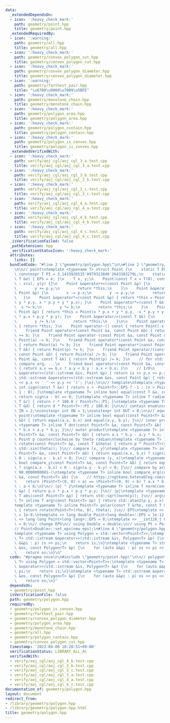```yaml
---
data:
  _extendedDependsOn:
  - icon: ':heavy_check_mark:'
    path: geometry/point.hpp
    title: geometry/point.hpp
  _extendedRequiredBy:
  - icon: ':warning:'
    path: geometry/all.hpp
    title: geometry/all.hpp
  - icon: ':heavy_check_mark:'
    path: geometry/convex_polygon_cut.hpp
    title: geometry/convex_polygon_cut.hpp
  - icon: ':heavy_check_mark:'
    path: geometry/convex_polygon_diameter.hpp
    title: geometry/convex_polygon_diameter.hpp
  - icon: ':warning:'
    path: geometry/farthest_pair.hpp
    title: "\u6700\u9060\u70B9\u5BFE"
  - icon: ':heavy_check_mark:'
    path: geometry/monotone_chain.hpp
    title: geometry/monotone_chain.hpp
  - icon: ':heavy_check_mark:'
    path: geometry/polygon_area.hpp
    title: geometry/polygon_area.hpp
  - icon: ':heavy_check_mark:'
    path: geometry/polygon_contain.hpp
    title: geometry/polygon_contain.hpp
  - icon: ':heavy_check_mark:'
    path: geometry/polygon_is_convex.hpp
    title: geometry/polygon_is_convex.hpp
  _extendedVerifiedWith:
  - icon: ':heavy_check_mark:'
    path: verify/aoj_cgl/aoj_cgl_3_a.test.cpp
    title: verify/aoj_cgl/aoj_cgl_3_a.test.cpp
  - icon: ':heavy_check_mark:'
    path: verify/aoj_cgl/aoj_cgl_3_b.test.cpp
    title: verify/aoj_cgl/aoj_cgl_3_b.test.cpp
  - icon: ':heavy_check_mark:'
    path: verify/aoj_cgl/aoj_cgl_3_c.test.cpp
    title: verify/aoj_cgl/aoj_cgl_3_c.test.cpp
  - icon: ':heavy_check_mark:'
    path: verify/aoj_cgl/aoj_cgl_4_a.test.cpp
    title: verify/aoj_cgl/aoj_cgl_4_a.test.cpp
  - icon: ':heavy_check_mark:'
    path: verify/aoj_cgl/aoj_cgl_4_b.test.cpp
    title: verify/aoj_cgl/aoj_cgl_4_b.test.cpp
  - icon: ':heavy_check_mark:'
    path: verify/aoj_cgl/aoj_cgl_4_c.test.cpp
    title: verify/aoj_cgl/aoj_cgl_4_c.test.cpp
  _isVerificationFailed: false
  _pathExtension: hpp
  _verificationStatusIcon: ':heavy_check_mark:'
  attributes:
    links: []
  bundledCode: "#line 2 \"geometry/polygon.hpp\"\n\n#line 2 \"geometry/point.hpp\"\
    \n\n// point\ntemplate <typename T> struct Point {\n    static T EPS;\n    static\
    \ constexpr T PI = 3.1415926535'8979323846'2643383279L;\n    static void set_eps(const\
    \ T &e) { EPS = e; }\n    T x, y;\n    Point(const T x = T(0), const T y = T(0))\
    \ : x(x), y(y) {}\n    Point &operator+=(const Point &p) {\n        x += p.x;\n\
    \        y += p.y;\n        return *this;\n    }\n    Point &operator-=(const\
    \ Point &p) {\n        x -= p.x;\n        y -= p.y;\n        return *this;\n \
    \   }\n    Point &operator*=(const Point &p) { return *this = Point(x * p.x -\
    \ y * p.y, x * p.y + y * p.x); }\n    Point &operator*=(const T &k) {\n      \
    \  x *= k;\n        y *= k;\n        return *this;\n    }\n    Point &operator/=(const\
    \ Point &p) { return *this = Point(x * p.x + y * p.y, -x * p.y + y * p.x) / (p.x\
    \ * p.x + p.y * p.y); }\n    Point &operator/=(const T &k) {\n        x /= k;\n\
    \        y /= k;\n        return *this;\n    }\n\n    Point operator+() const\
    \ { return *this; }\n    Point operator-() const { return Point(-x, -y); }\n\n\
    \    friend Point operator+(const Point &a, const Point &b) { return Point(a)\
    \ += b; }\n    friend Point operator-(const Point &a, const Point &b) { return\
    \ Point(a) -= b; }\n    friend Point operator*(const Point &a, const Point &b)\
    \ { return Point(a) *= b; }\n    friend Point operator*(const Point &p, const\
    \ T &k) { return Point(p) *= k; }\n    friend Point operator/(const Point &a,\
    \ const Point &b) { return Point(a) /= b; }\n    friend Point operator/(const\
    \ Point &p, const T &k) { return Point(p) /= k; }\n    // for std::set, std::map,\
    \ compare_arg, ...\n    friend bool operator<(const Point &a, const Point &b)\
    \ { return a.x == b.x ? a.y < b.y : a.x < b.x; }\n    // I/O\n    friend std::istream\
    \ &operator>>(std::istream &is, Point &p) { return is >> p.x >> p.y; }\n    friend\
    \ std::ostream &operator<<(std::ostream &os, const Point &p) { return os << '('\
    \ << p.x << ' ' << p.y << ')'; }\n};\n\n// template\ntemplate <typename T> inline\
    \ int sign(const T &x) { return x < -Point<T>::EPS ? -1 : (x > Point<T>::EPS ?\
    \ 1 : 0); }\ntemplate <typename T> inline bool equal(const T &a, const T &b) {\
    \ return sign(a - b) == 0; }\ntemplate <typename T> inline T radian_to_degree(const\
    \ T &r) { return r * 180.0 / Point<T>::PI; }\ntemplate <typename T> inline T degree_to_radian(const\
    \ T &d) { return d * Point<T>::PI / 180.0; }\n\n// contain enum\nconstexpr int\
    \ IN = 2;\nconstexpr int ON = 1;\nconstexpr int OUT = 0;\n\n// equal (point and\
    \ point)\ntemplate <typename T> inline bool equal(const Point<T> &a, const Point<T>\
    \ &b) { return equal(a.x, b.x) and equal(a.y, b.y); }\n// inner product\ntemplate\
    \ <typename T> inline T dot(const Point<T> &a, const Point<T> &b) { return a.x\
    \ * b.x + a.y * b.y; }\n// outer product\ntemplate <typename T> inline T cross(const\
    \ Point<T> &a, const Point<T> &b) { return a.x * b.y - a.y * b.x; }\n// rotate\
    \ Point p counterclockwise by theta radian\ntemplate <typename T> inline Point<T>\
    \ rotate(const Point<T> &p, const T &theta) { return p * Point<T>(std::cos(theta),\
    \ std::sin(theta)); }\n// compare (x, y)\ntemplate <typename T> inline bool compare_x(const\
    \ Point<T> &a, const Point<T> &b) { return equal(a.x, b.x) ? sign(a.y - b.y) <\
    \ 0 : sign(a.x - b.x) < 0; }\n// compare (y, x)\ntemplate <typename T> inline\
    \ bool compare_y(const Point<T> &a, const Point<T> &b) { return equal(a.y, b.y)\
    \ ? sign(a.x - b.x) < 0 : sign(a.y - b.y) < 0; }\n// compare by arg (start from\
    \ 90.0000000001~)\ntemplate <typename T> inline bool compare_arg(const Point<T>\
    \ &a, const Point<T> &b) {\n    // https://ngtkana.hatenablog.com/entry/2021/11/13/202103\n\
    \    return (Point<T>(0, 0) < a) == (Point<T>(0, 0) < b) ? a.x * b.y > a.y * b.x\
    \ : a < b;\n}\n// |p| ^ 2\ntemplate <typename T> inline T norm(const Point<T>\
    \ &p) { return p.x * p.x + p.y * p.y; }\n// |p|\ntemplate <typename T> inline\
    \ T abs(const Point<T> &p) { return std::sqrt(norm(p)); }\n// arg\ntemplate <typename\
    \ T> inline T arg(const Point<T> &p) { return std::atan2(p.y, p.x); }\n// polar\n\
    template <typename T> inline Point<T> polar(const T &rho, const T &theta = T(0))\
    \ { return rotate(Point<T>(rho, 0), theta); }\n// EPS\ntemplate <> double Point<double>::EPS\
    \ = 1e-9;\ntemplate <> long double Point<long double>::EPS = 1e-12;\ntemplate\
    \ <> long long Point<long long>::EPS = 0;\ntemplate <> __int128_t Point<__int128_t>::EPS\
    \ = 0;\n// change EPS\n// using Double = double;\n// using Pt = Point<Double>;\n\
    // Point<Double>::set_eps(new_eps);\n#line 4 \"geometry/polygon.hpp\"\n\n// polygon\n\
    template <typename T> using Polygon = std::vector<Point<T>>;\ntemplate <typename\
    \ T> std::istream &operator>>(std::istream &is, Polygon<T> &p) {\n    for (auto\
    \ &&pi : p) is >> pi;\n    return is;\n}\ntemplate <typename T> std::ostream &operator<<(std::ostream\
    \ &os, const Polygon<T> &p) {\n    for (auto &&pi : p) os << pi << \" -> \";\n\
    \    return os;\n}\n"
  code: "#pragma once\n\n#include \"geometry/point.hpp\"\n\n// polygon\ntemplate <typename\
    \ T> using Polygon = std::vector<Point<T>>;\ntemplate <typename T> std::istream\
    \ &operator>>(std::istream &is, Polygon<T> &p) {\n    for (auto &&pi : p) is >>\
    \ pi;\n    return is;\n}\ntemplate <typename T> std::ostream &operator<<(std::ostream\
    \ &os, const Polygon<T> &p) {\n    for (auto &&pi : p) os << pi << \" -> \";\n\
    \    return os;\n}"
  dependsOn:
  - geometry/point.hpp
  isVerificationFile: false
  path: geometry/polygon.hpp
  requiredBy:
  - geometry/polygon_is_convex.hpp
  - geometry/farthest_pair.hpp
  - geometry/convex_polygon_diameter.hpp
  - geometry/polygon_area.hpp
  - geometry/monotone_chain.hpp
  - geometry/all.hpp
  - geometry/polygon_contain.hpp
  - geometry/convex_polygon_cut.hpp
  timestamp: '2023-04-06 10:28:51+09:00'
  verificationStatus: LIBRARY_ALL_AC
  verifiedWith:
  - verify/aoj_cgl/aoj_cgl_4_b.test.cpp
  - verify/aoj_cgl/aoj_cgl_3_b.test.cpp
  - verify/aoj_cgl/aoj_cgl_3_c.test.cpp
  - verify/aoj_cgl/aoj_cgl_3_a.test.cpp
  - verify/aoj_cgl/aoj_cgl_4_a.test.cpp
  - verify/aoj_cgl/aoj_cgl_4_c.test.cpp
documentation_of: geometry/polygon.hpp
layout: document
redirect_from:
- /library/geometry/polygon.hpp
- /library/geometry/polygon.hpp.html
title: geometry/polygon.hpp
---
```

